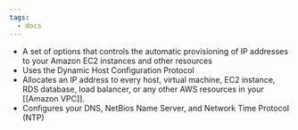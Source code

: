 ```yaml
---
tags:
  - docs
---
```

- A set of options that controls the automatic provisioning of IP addresses to your Amazon EC2 instances and other resources
- Uses the Dynamic Host Configuration Protocol
- Allocates an IP address to every host, virtual machine, EC2 instance, RDS database, load balancer, or any other AWS resources in your [[Amazon VPC]].
- Configures your DNS, NetBios Name Server, and Network Time Protocol (NTP)